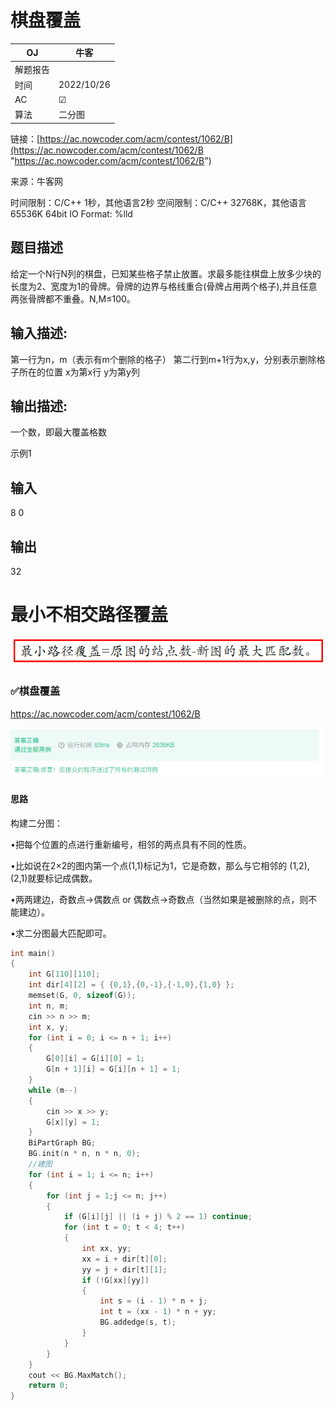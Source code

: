 # 棋盘覆盖

| OJ   | 牛客         |
| ---- | ---------- |
| 解题报告 |            |
| 时间   | 2022/10/26 |
| AC   | ☑          |
| 算法   | 二分图        |

链接：[https://ac.nowcoder.com/acm/contest/1062/B](https://ac.nowcoder.com/acm/contest/1062/B "https://ac.nowcoder.com/acm/contest/1062/B") &#x20;

来源：牛客网 &#x20;

时间限制：C/C++ 1秒，其他语言2秒 &#x20;
空间限制：C/C++ 32768K，其他语言65536K &#x20;
64bit IO Format: %lld &#x20;

## 题目描述

给定一个N行N列的棋盘，已知某些格子禁止放置。求最多能往棋盘上放多少块的长度为2、宽度为1的骨牌。骨牌的边界与格线重合(骨牌占用两个格子),并且任意两张骨牌都不重叠。N,M≤100。

## 输入描述:

第一行为n，m（表示有m个删除的格子） &#x20;
第二行到m+1行为x,y，分别表示删除格子所在的位置 &#x20;
x为第x行 &#x20;
y为第y列

## 输出描述:

一个数，即最大覆盖格数

示例1

## 输入

8 0

## 输出

32

# 最小不相交路径覆盖

![](image/image_TeqTK6FyFD.png)

### ✅棋盘覆盖

<https://ac.nowcoder.com/acm/contest/1062/B>

![](image/image_Yj3KZpssZX.png)

#### 思路

构建二分图：

•把每个位置的点进行重新编号，相邻的两点具有不同的性质。

•比如说在2×2的图内第一个点(1,1)标记为1，它是奇数，那么与它相邻的 (1,2), (2,1)就要标记成偶数。

•两两建边，奇数点->偶数点 or 偶数点->奇数点（当然如果是被删除的点，则不能建边）。

•求二分图最大匹配即可。

```c++
int main()
{    
    int G[110][110];
    int dir[4][2] = { {0,1},{0,-1},{-1,0},{1,0} };
    memset(G, 0, sizeof(G));
    int n, m;
    cin >> n >> m;
    int x, y;
    for (int i = 0; i <= n + 1; i++)
    {
        G[0][i] = G[i][0] = 1;
        G[n + 1][i] = G[i][n + 1] = 1;
    }
    while (m--)
    {
        cin >> x >> y;
        G[x][y] = 1;
    }
    BiPartGraph BG;
    BG.init(n * n, n * n, 0);
    //建图
    for (int i = 1; i <= n; i++)
    {
        for (int j = 1;j <= n; j++)
        {
            if (G[i][j] || (i + j) % 2 == 1) continue;
            for (int t = 0; t < 4; t++)
            {
                int xx, yy;
                xx = i + dir[t][0];
                yy = j + dir[t][1];
                if (!G[xx][yy])
                {
                    int s = (i - 1) * n + j;
                    int t = (xx - 1) * n + yy;
                    BG.addedge(s, t);
                }
            }
        }
    }
    cout << BG.MaxMatch();
    return 0;
}
```
